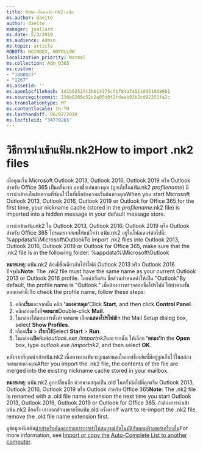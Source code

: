 ```yaml
---
title: how-เพื่อนำเข้า-nk2-แฟ้ม
ms.author: daeite
author: daeite
manager: joallard
ms.date: 5/3/2019
ms.audience: Admin
ms.topic: article
ROBOTS: NOINDEX, NOFOLLOW
localization_priority: Normal
ms.collection: Adm_O365
ms.custom:
- "1800027"
- "1267"
ms.assetid: ''
ms.openlocfilehash: 1d1b02527c3b614375cf1f84a7a511d9318689b1
ms.sourcegitcommit: 136b8209c52c2a05d0f2fdaab93b2cd92253fa2c
ms.translationtype: MT
ms.contentlocale: th-TH
ms.lasthandoff: 06/07/2019
ms.locfileid: "34770265"
---
```

# <a name="how-to-import-nk2-files"></a><span data-ttu-id="6b650-102">วิธีการนำเข้าแฟ้ม.nk2</span><span class="sxs-lookup"><span data-stu-id="6b650-102">How to import .nk2 files</span></span> 

<span data-ttu-id="6b650-103">เมื่อคุณเริ่ม Microsoft Outlook 2013, Outlook 2016, Outlook 2019 หรือ Outlook สำหรับ Office 365 เป็นครั้งแรก แคชชื่อเล่นของคุณ (ถูกเก็บในแฟ้ม.nk2 *profilename*) มีการนำเข้าลงในข้อความที่ซ่อนไว้ในที่เก็บข้อความเริ่มต้นของคุณ</span><span class="sxs-lookup"><span data-stu-id="6b650-103">When you start Microsoft Outlook 2013, Outlook 2016, Outlook 2019 or Outlook for Office 365 for the first time, your nickname cache (stored in the *profilename*.nk2 file) is imported into a hidden message in your default message store.</span></span>

<span data-ttu-id="6b650-104">การนำเข้าแฟ้ม.nk2 ใน Outlook 2013, Outlook 2016, Outlook 2019 หรือ Outlook สำหรับ Office 365 โปรดตรวจสอบให้แน่ใจว่า แฟ้ม.nk2 อยู่ในโฟลเดอร์ต่อไปนี้: %appdata%\Microsoft\Outlook</span><span class="sxs-lookup"><span data-stu-id="6b650-104">To import .nk2 files into Outlook 2013, Outlook 2016, Outlook 2019 or Outlook for Office 365, make sure that the .nk2 file is in the following folder: %appdata%\Microsoft\Outlook</span></span>

<span data-ttu-id="6b650-105">**หมายเหตุ**: แฟ้ม.nk2 ต้องมีชื่อเดียวกับโปรไฟล์ Outlook 2013 หรือ Outlook 2016 ปัจจุบัน</span><span class="sxs-lookup"><span data-stu-id="6b650-105">**Note**: The .nk2 file must have the same name as your current Outlook 2013 or Outlook 2016 profile.</span></span> <span data-ttu-id="6b650-106">โดยค่าเริ่มต้น ชื่อส่วนกำหนดค่าให้เป็น "Outlook"</span><span class="sxs-lookup"><span data-stu-id="6b650-106">By default, the profile name is "Outlook."</span></span> <span data-ttu-id="6b650-107">เมื่อต้องการตรวจสอบชื่อโปรไฟล์ ให้ทำตามขั้นตอนเหล่านี้:</span><span class="sxs-lookup"><span data-stu-id="6b650-107">To check the profile name, follow these steps:</span></span> 
1. <span data-ttu-id="6b650-108">คลิก**เริ่ม**และจากนั้น คลิก **'แผงควบคุม'**</span><span class="sxs-lookup"><span data-stu-id="6b650-108">Click **Start**, and then click **Control Panel**.</span></span>
2. <span data-ttu-id="6b650-109">คลิกสองครั้งที่**จดหมาย**</span><span class="sxs-lookup"><span data-stu-id="6b650-109">Double-click **Mail**.</span></span>
3. <span data-ttu-id="6b650-110">ในกล่องโต้ตอบการตั้งค่าจดหมาย เลือก**แสดงโปรไฟล์**</span><span class="sxs-lookup"><span data-stu-id="6b650-110">In the Mail Setup dialog box, select **Show Profiles**.</span></span>
4. <span data-ttu-id="6b650-111">เลือก**เริ่ม** > **เรียกใช้**</span><span class="sxs-lookup"><span data-stu-id="6b650-111">Select **Start** > **Run**.</span></span>
5. <span data-ttu-id="6b650-112">ในกล่อง**เปิด**พิมพ์*outlook.exe /importnk2*และจากนั้น ให้เลือก **'ตกลง'**</span><span class="sxs-lookup"><span data-stu-id="6b650-112">In the **Open** box, type *outlook.exe /importnk2*, and then select **OK**.</span></span> 

<span data-ttu-id="6b650-113">หลังจากที่คุณนำเข้าแฟ้ม.nk2 เนื้อหาของแฟ้มจะถูกผสานลงในแคชชื่อเล่นที่มีอยู่ถูกเก็บไว้ในกล่องจดหมายของคุณ</span><span class="sxs-lookup"><span data-stu-id="6b650-113">After you import the .nk2 file, the contents of the file are merged into the existing nickname cache stored in your mailbox.</span></span>

<span data-ttu-id="6b650-114">**หมายเหตุ**: แฟ้ม.nk2 ถูกเปลี่ยนชื่อ ด้วยนามสกุลเป็น.old ในครั้งถัดไปที่คุณเริ่ม Outlook 2013, Outlook 2016, Outlook 2019 หรือ Outlook สำหรับ Office 365</span><span class="sxs-lookup"><span data-stu-id="6b650-114">**Note**: The .nk2 file is renamed with a .old file name extension the next time you start Outlook 2013, Outlook 2016, Outlook 2019 or Outlook for Office 365.</span></span> <span data-ttu-id="6b650-115">ถ้าต้องการนำเข้าแฟ้ม.nk2 อีกครั้ง เอาออกส่วนขยายชื่อแฟ้ม.old ครั้งแรก</span><span class="sxs-lookup"><span data-stu-id="6b650-115">If want to re-import the .nk2 file, remove the .old file name extension first.</span></span>

<span data-ttu-id="6b650-116">ดูข้อมูลเพิ่มเติม[นำเข้าหรือคัดลอกรายการการทำให้สมบูรณ์อัตโนมัติกับคอมพิวเตอร์เครื่องอื่น](https://support.microsoft.com/help/2806550/how-to-import-nk2-files-into-outlook%)</span><span class="sxs-lookup"><span data-stu-id="6b650-116">For more information, see [Import or copy the Auto-Complete List to another computer](https://support.microsoft.com/help/2806550/how-to-import-nk2-files-into-outlook%).</span></span>